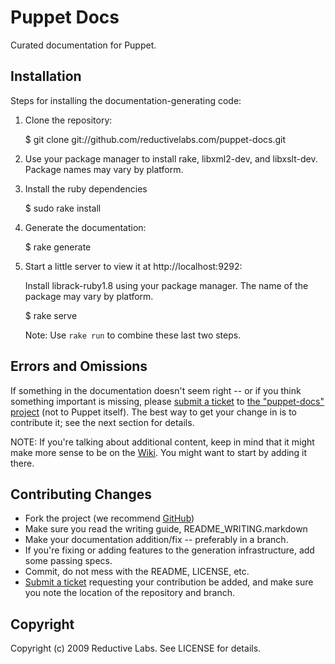 Puppet Docs
===========

Curated documentation for Puppet.

Installation
------------

Steps for installing the documentation-generating code:

1.  Clone the repository:

    $ git clone git://github.com/reductivelabs.com/puppet-docs.git

2.  Use your package manager to install rake, libxml2-dev, and 
    libxslt-dev.  Package names may vary by platform.

3.  Install the ruby dependencies

    $ sudo rake install

4.  Generate the documentation:

    $ rake generate

5.  Start a little server to view it at http://localhost:9292:

    Install librack-ruby1.8 using your package manager.   The
    name of the package may vary by platform.

    $ rake serve

    Note: Use `rake run` to combine these last two steps.

Errors and Omissions
--------------------

If something in the documentation doesn't seem right -- or if you
think something important is missing, please [submit a ticket][1] to
[the "puppet-docs" project][1] (not to Puppet itself).  The best way
to get your change in is to contribute it; see the next section for
details.

NOTE: If you're talking about additional content, keep in mind that it might
make more sense to be on the [Wiki][2].  You might want to start by
adding it there.

Contributing Changes
--------------------

* Fork the project (we recommend [GitHub][3])
* Make sure you read the writing guide, README_WRITING.markdown
* Make your documentation addition/fix -- preferably in a branch.
* If you're fixing or adding features to the generation 
  infrastructure, add some passing specs.
* Commit, do not mess with the README, LICENSE, etc.
* [Submit a ticket][1] requesting your contribution be added, and make
  sure you note the location of the repository and branch.

[1]: http://projects.reductivelabs.com/projects/puppet-docs
[2]: http://reductivelabs.com/trac/puppet/wiki
[3]: http://github.com

Copyright
---------

Copyright (c) 2009 Reductive Labs. See LICENSE for details.


